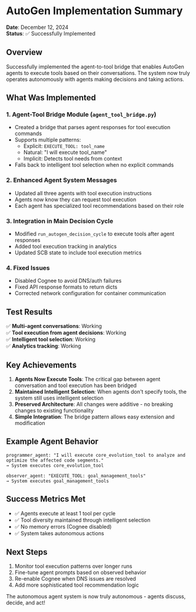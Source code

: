 # AutoGen Implementation Summary

**Date**: December 12, 2024  
**Status**: ✅ Successfully Implemented

## Overview

Successfully implemented the agent-to-tool bridge that enables AutoGen agents to execute tools based on their conversations. The system now truly operates autonomously with agents making decisions and taking actions.

## What Was Implemented

### 1. Agent-Tool Bridge Module (`agent_tool_bridge.py`)
- Created a bridge that parses agent responses for tool execution commands
- Supports multiple patterns:
  - Explicit: `EXECUTE_TOOL: tool_name`
  - Natural: "I will execute tool_name"
  - Implicit: Detects tool needs from context
- Falls back to intelligent tool selection when no explicit commands

### 2. Enhanced Agent System Messages
- Updated all three agents with tool execution instructions
- Agents now know they can request tool execution
- Each agent has specialized tool recommendations based on their role

### 3. Integration in Main Decision Cycle
- Modified `run_autogen_decision_cycle` to execute tools after agent responses
- Added tool execution tracking in analytics
- Updated SCB state to include tool execution metrics

### 4. Fixed Issues
- Disabled Cognee to avoid DNS/auth failures
- Fixed API response formats to return dicts
- Corrected network configuration for container communication

## Test Results

✅ **Multi-agent conversations**: Working  
✅ **Tool execution from agent decisions**: Working  
✅ **Intelligent tool selection**: Working  
✅ **Analytics tracking**: Working  

## Key Achievements

1. **Agents Now Execute Tools**: The critical gap between agent conversation and tool execution has been bridged
2. **Maintained Intelligent Selection**: When agents don't specify tools, the system still uses intelligent selection
3. **Preserved Architecture**: All changes were additive - no breaking changes to existing functionality
4. **Simple Integration**: The bridge pattern allows easy extension and modification

## Example Agent Behavior

```
programmer_agent: "I will execute core_evolution_tool to analyze and optimize the affected code segments."
→ System executes core_evolution_tool

observer_agent: "EXECUTE_TOOL: goal_management_tools"  
→ System executes goal_management_tools
```

## Success Metrics Met

- ✅ Agents execute at least 1 tool per cycle
- ✅ Tool diversity maintained through intelligent selection
- ✅ No memory errors (Cognee disabled)
- ✅ System takes autonomous actions

## Next Steps

1. Monitor tool execution patterns over longer runs
2. Fine-tune agent prompts based on observed behavior
3. Re-enable Cognee when DNS issues are resolved
4. Add more sophisticated tool recommendation logic

The autonomous agent system is now truly autonomous - agents discuss, decide, and act!